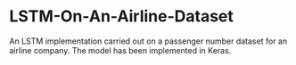 # LSTM-On-An-Airline-Dataset
An LSTM implementation carried out on a passenger number dataset for an airline company. The model has been implemented in Keras.
